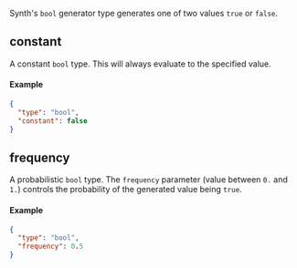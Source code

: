 Synth's `bool` generator type generates one of two values `true` or `false`.

## constant

A constant `bool` type. This will always evaluate to the specified value.

#### Example

```json synth
{
  "type": "bool",
  "constant": false
}
```

## frequency

A probabilistic `bool` type. The `frequency` parameter (value between `0.` and `1.`) controls the probability of the
generated value being `true`.

#### Example

```json synth
{
  "type": "bool",
  "frequency": 0.5
}
```
